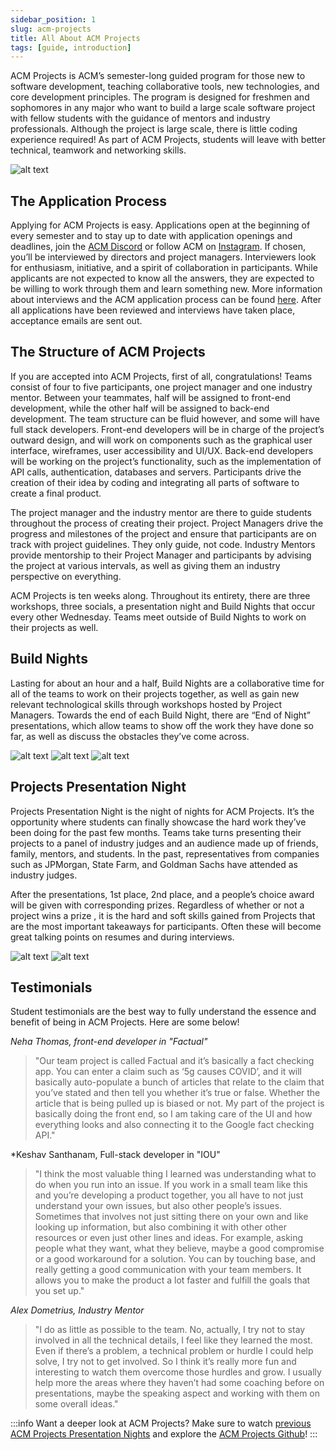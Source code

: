 ```yaml
---
sidebar_position: 1
slug: acm-projects
title: All About ACM Projects
tags: [guide, introduction]
---
```


ACM Projects is ACM’s semester-long guided program for those new to software development, teaching collaborative tools, new technologies, and core development principles. The program is designed for freshmen and sophomores in any major who want to build a large scale software project with fellow students with the guidance of mentors and industry professionals. Although the project is large scale, there is little coding experience required! As part of ACM Projects, students will leave with better technical, teamwork and networking skills.

![alt text](../../static/img/divisons/projects/projects1.png)

## The Application Process
Applying for ACM Projects is easy. Applications open at the beginning of every semester and to stay up to date with application openings and deadlines, join the [ACM Discord](https://acmutd.co/discord/) or follow ACM on [Instagram](https://www.instagram.com/acmutd/). If chosen, you’ll be interviewed by directors and project managers. Interviewers look for enthusiasm, initiative, and a spirit of collaboration in participants. While applicants are not expected to know all the answers, they are expected to be willing to work through them and learn something new. More information about interviews and the ACM application process can be found [here](/docs/getting-started/officer-application-process). After all applications have been reviewed and interviews have taken place, acceptance emails are sent out.

## The Structure of ACM Projects
If you are accepted into ACM Projects, first of all, congratulations! Teams consist of four to five participants, one project manager and one industry mentor. Between your teammates, half will be assigned to front-end development, while the other half will be assigned to back-end development. The team structure can be fluid however, and some will have full stack developers. Front-end developers will be in charge of the project’s outward design, and will work on components such as the graphical user interface, wireframes, user accessibility and UI/UX. Back-end developers will be working on the project’s functionality, such as the implementation of API calls, authentication, databases and servers. Participants drive the creation of their idea by coding and integrating all parts of software to create a final product.

The project manager and the industry mentor are there to guide students throughout the process of creating their project. Project Managers drive the progress and milestones of the project and ensure that participants are on track with project guidelines. They only guide, not code. Industry Mentors provide mentorship to their Project Manager and participants by advising the project at various intervals, as well as giving them an industry perspective on everything.

ACM Projects is ten weeks along. Throughout its entirety, there are three workshops, three socials, a presentation night and Build Nights that occur every other Wednesday. Teams meet outside of Build Nights to work on their projects as well.

## Build Nights
Lasting for about an hour and a half, Build Nights are a collaborative time for all of the teams to work on their projects together, as well as gain new relevant technological skills through workshops hosted by Project Managers. Towards the end of each Build Night, there are “End of Night” presentations, which allow teams to show off the work they have done so far, as well as discuss the obstacles they’ve come across.

![alt text](../../static/img/divisons/projects/buildnight1.png)
![alt text](../../static/img/divisons/projects/buildnight2.png)
![alt text](../../static/img/divisons/projects/buildnight3.png)

## Projects Presentation Night
Projects Presentation Night is the night of nights for ACM Projects. It’s the opportunity where students can finally showcase the hard work they’ve been doing for the past few months. Teams take turns presenting their projects to a panel of industry judges and an audience made up of friends, family, mentors, and students. In the past, representatives from companies such as JPMorgan, State Farm, and Goldman Sachs have attended as industry judges.

After the presentations, 1st place, 2nd place, and a people’s choice award will be given with corresponding prizes. Regardless of whether or not a project wins a prize , it is the hard and soft skills gained from Projects that are the most important takeaways for participants. Often these will become great talking points on resumes and during interviews.

![alt text](../../static/img/divisons/projects/presentation1.png)
![alt text](../../static/img/divisons/projects/presentation2.png)

## Testimonials
Student testimonials are the best way to fully understand the essence and benefit of being in ACM Projects. Here are some below!

*Neha Thomas, front-end developer in "Factual"*
> "Our team project is called Factual and it’s basically a fact checking app. You can enter a claim such as ‘5g causes COVID’, and it will basically auto-populate a bunch of articles that relate to the claim that you’ve stated and then tell you whether it’s true or false. Whether the article that is being pulled up is biased or not. My part of the project is basically doing the front end, so I am taking care of the UI and how everything looks and also connecting it to the Google fact checking API."

*Keshav Santhanam, Full-stack developer in "IOU"
> "I think the most valuable thing I learned was understanding what to do when you run into an issue. If you work in a small team like this and you’re developing a product together, you all have to not just understand your own issues, but also other people’s issues. Sometimes that involves not just sitting there on your own and like looking up information, but also combining it with other other resources or even just other lines and ideas. For example, asking people what they want, what they believe, maybe a good compromise or a good workaround for a solution. You can by touching base, and really getting a good communication with your team members. It allows you to make the product a lot faster and fulfill the goals that you set up."

*Alex Dometrius, Industry Mentor*
> "I do as little as possible to the team. No, actually, I try not to stay involved in all the technical details, I feel like they learned the most. Even if there’s a problem, a technical problem or hurdle I could help solve, I try not to get involved. So I think it’s really more fun and interesting to watch them overcome those hurdles and grow. I usually help more the areas where they haven’t had some coaching before on presentations, maybe the speaking aspect and working with them on some overall ideas."

:::info
Want a deeper look at ACM Projects? Make sure to watch [previous ACM Projects Presentation Nights](https://www.youtube.com/@acmutdallas4256/featured) and explore the [ACM Projects Github](https://github.com/acm-projects)!
:::